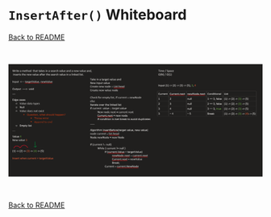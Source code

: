# `InsertAfter()` Whiteboard
[Back to README](./../README.md#insertafter)

<br>

![append whiteboard](./../assets/insert_after.png)

<br>

[Back to README](./../README.md#insertafter)